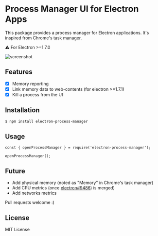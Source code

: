 # Process Manager UI for Electron Apps

This package provides a process manager for Electron applications. It's inspired from Chrome's task manager.

:warning: For Electron >=1.7.0

![screenshot](/screenshots/window.png)

## Features

- [x] Memory reporting
- [x] Link memory data to web-contents (for electron >=1.7.1)
- [x] Kill a process from the UI

## Installation

```bash
$ npm install electron-process-manager
```

## Usage
```
const { openProcessManager } = require('electron-process-manager');

openProcessManager();
```

## Future

- Add physical memory (noted as "Memory" in Chrome's task manager)
- Add CPU metrics (once [electron#9486](https://github.com/electron/electron/pull/9486)) is merged)
- Add networks metrics

Pull requests welcome :)

## License

MIT License
